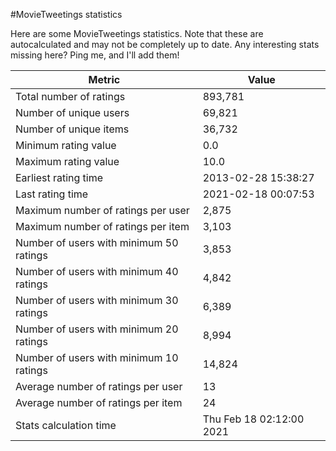 #MovieTweetings statistics

Here are some MovieTweetings statistics. Note that these are autocalculated and may not be completely up to date. Any interesting stats missing here? Ping me, and I'll add them!

Metric | Value
--- | ---
Total number of ratings                 | 893,781
Number of unique users                  | 69,821
Number of unique items                  | 36,732
Minimum rating value                    | 0.0
Maximum rating value                    | 10.0
Earliest rating time                    | 2013-02-28 15:38:27
Last rating time                        | 2021-02-18 00:07:53
Maximum number of ratings per user      | 2,875
Maximum number of ratings per item      | 3,103
Number of users with minimum 50 ratings | 3,853
Number of users with minimum 40 ratings | 4,842
Number of users with minimum 30 ratings | 6,389
Number of users with minimum 20 ratings | 8,994
Number of users with minimum 10 ratings | 14,824
Average number of ratings per user      | 13
Average number of ratings per item      | 24
Stats calculation time                  | Thu Feb 18 02:12:00 2021

